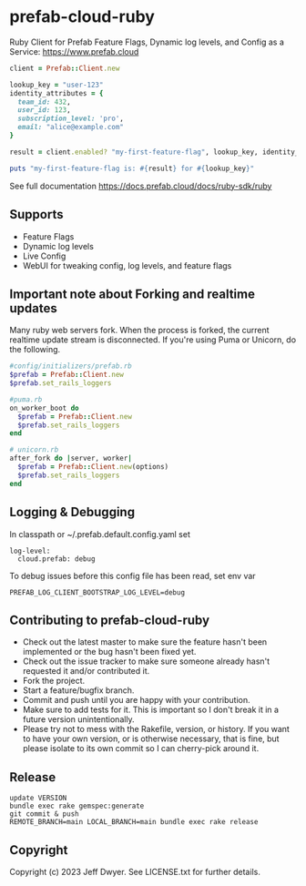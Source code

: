 # prefab-cloud-ruby

Ruby Client for Prefab Feature Flags, Dynamic log levels, and Config as a Service: https://www.prefab.cloud

```ruby
client = Prefab::Client.new

lookup_key = "user-123"
identity_attributes = {
  team_id: 432,
  user_id: 123,
  subscription_level: 'pro',
  email: "alice@example.com"
}

result = client.enabled? "my-first-feature-flag", lookup_key, identity_attributes

puts "my-first-feature-flag is: #{result} for #{lookup_key}"
```
See full documentation https://docs.prefab.cloud/docs/ruby-sdk/ruby

## Supports

* Feature Flags
* Dynamic log levels
* Live Config
* WebUI for tweaking config, log levels, and feature flags

## Important note about Forking and realtime updates

Many ruby web servers fork. When the process is forked, the current realtime update stream is disconnected. If you're using Puma or Unicorn, do the following.

```ruby
#config/initializers/prefab.rb
$prefab = Prefab::Client.new
$prefab.set_rails_loggers
```

```ruby
#puma.rb
on_worker_boot do
  $prefab = Prefab::Client.new
  $prefab.set_rails_loggers
end
```

```ruby
# unicorn.rb
after_fork do |server, worker|
  $prefab = Prefab::Client.new(options)
  $prefab.set_rails_loggers
end
```

## Logging & Debugging
In classpath or ~/.prefab.default.config.yaml set

```
log-level:
  cloud.prefab: debug
```

To debug issues before this config file has been read, set env var
```
PREFAB_LOG_CLIENT_BOOTSTRAP_LOG_LEVEL=debug
```

## Contributing to prefab-cloud-ruby

* Check out the latest master to make sure the feature hasn't been implemented or the bug hasn't been fixed yet.
* Check out the issue tracker to make sure someone already hasn't requested it and/or contributed it.
* Fork the project.
* Start a feature/bugfix branch.
* Commit and push until you are happy with your contribution.
* Make sure to add tests for it. This is important so I don't break it in a future version unintentionally.
* Please try not to mess with the Rakefile, version, or history. If you want to have your own version, or is otherwise necessary, that is fine, but please isolate to its own commit so I can cherry-pick around it.

## Release

```shell
update VERSION
bundle exec rake gemspec:generate
git commit & push
REMOTE_BRANCH=main LOCAL_BRANCH=main bundle exec rake release
```

## Copyright

Copyright (c) 2023 Jeff Dwyer. See LICENSE.txt for further details.
